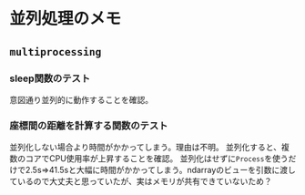 # 並列処理のメモ

## `multiprocessing`

### sleep関数のテスト

意図通り並列的に動作することを確認。

### 座標間の距離を計算する関数のテスト

並列化しない場合より時間がかかってしまう。理由は不明。
並列化すると、複数のコアでCPU使用率が上昇することを確認。
並列化はせずに`Process`を使うだけで2.5s⇒41.5sと大幅に時間がかかってしまう。ndarrayのビューを引数に渡しているので大丈夫と思っていたが、実はメモリが共有できていないため？